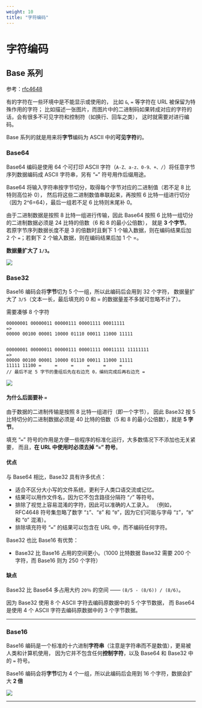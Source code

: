 ```yaml
---
weight: 10
title: "字符编码"
---
```


# 字符编码

## Base 系列

参考：[rfc4648](https://www.rfc-editor.org/info/rfc4648)

有的字符在一些环境中是不能显示或使用的，
比如 `&`, `=` 等字符在 URL 被保留为特殊作用的字符；
比如描述一张图片，而图片中的二进制码如果转成对应的字符的话，会有很多不可见字符和控制符（如换行、回车之类），
这时就需要对进行编码。

Base 系列的就是用来将**字节**编码为 ASCII 中的**可见字符**的。

### Base64

Base64 编码是使用 64 个可打印 ASCII 字符（`A-Z、a-z、0-9、+、/`）将任意字节序列数据编码成 ASCII 字符串，另有 “`=`” 符号用作后缀用途。

Base64 将输入字符串按字节切分，取得每个字节对应的二进制值（若不足 8 比特则高位补 0），
然后将这些二进制数值串联起来，再按照 6 比特一组进行切分（因为 2^6=64），最后一组若不足 6 比特则末尾补 0。

由于二进制数据是按照 8 比特一组进行传输，因此 Base64 按照 6 比特一组切分的二进制数据必须是 24 比特的倍数（6 和 8 的最小公倍数），
就是 **3 个字节**。
若原字节序列数据长度不是 3 的倍数时且剩下 1 个输入数据，则在编码结果后加 2 个 `=`；若剩下 2 个输入数据，则在编码结果后加 1 个 =。

**数据量扩大了 `1/3`。**

![](https://cdn.jsdelivr.net/gh/ikingye/imagehost/picgo/20200612113327.png)

### Base32

Base16 编码会将**字节**切为 5 个一组，所以此编码后会用到 32 个字符，
数据量扩大了 `3/5`（文本一长，最后填充的 0 和 = 的数据量差不多就可忽略不计了）。

需要凑够 8 个字符

```shell
00000001 00000011 00000111 00001111 00011111
=>
00000 00100 00001 10000 01110 00011 11000 11111


00000001 00000011 00000111 00001111 00011111 11111111
=>
00000 00100 00001 10000 01110 00011 11000 11111
11111 11100 =     =     =     =     =     =
// 最后不足 5 字节的重组后先在右边充 0，编码完成后再右边充 =
```

![](https://cdn.jsdelivr.net/gh/ikingye/imagehost/picgo/20200612113053.png)

#### 为什么后面要补 `=`

由于数据的二进制传输是按照 8 比特一组进行（即一个字节），
因此 Base32 按 5 比特切分的二进制数据必须是 40 比特的倍数（5 和 8 的最小公倍数），就是 **5 字节**。

填充 “`=`” 符号的作用是方便一些程序的标准化运行，大多数情况下不添加也无关紧要，
而且，**在 URL 中使用时必须去掉 “`=`” 符号**。

#### 优点

与 Base64 相比，Base32 具有许多优点：

- 适合不区分大小写的文件系统，更利于人类口语交流或记忆。
- 结果可以用作文件名，因为它不包含路径分隔符 “`/`” 等符号。
- 排除了视觉上容易混淆的字符，因此可以准确的人工录入。
  （例如，RFC4648 符号集忽略了数字 “`1`”、“`8`” 和 “`0`”，因为它们可能与字母 “`I`”，“`B`” 和 “`O`” 混淆）。
- 排除填充符号 “`=`” 的结果可以包含在 URL 中，而不编码任何字符。

Base32 也比 Base16 有优势：

- Base32 比 Base16 占用的空间更小。（1000 比特数据 Base32 需要 200 个字符，而 Base16 则为 250 个字符）

#### 缺点

Base32 比 Base64 多占用大约 `20％` 的空间 —— `(8/5 - (8/6)) / (8/6)`。

因为 Base32 使用 8 个 ASCII 字符去编码原数据中的 5 个字节数据，
而 Base64 是使用 4 个 ASCII 字符去编码原数据中的 3 个字节数据。

---

### Base16

Base16 编码是一个标准的十六进制**字符串**（注意是字符串而不是数值），更易被人类和计算机使用，
因为它并不包含任何**控制字符**，以及 Base64 和 Base32 中的 `=` 符号。

Base16 编码会将**字节**切为 4 个一组，所以此编码后会用到 16 个字符，数据会扩大 **2 倍**

![](https://cdn.jsdelivr.net/gh/ikingye/imagehost/picgo/20200612112644.png)

---
